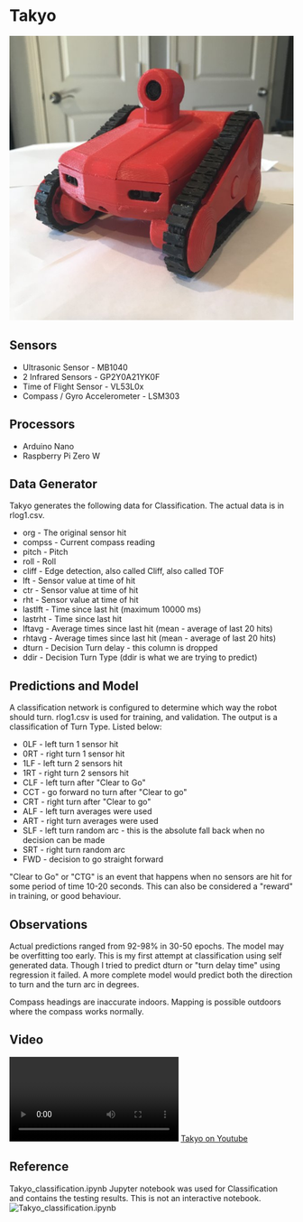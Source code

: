 # Takyo
![Takyo](takyo.jpg)
## Sensors
* Ultrasonic Sensor            - MB1040
* 2 Infrared Sensors           - GP2Y0A21YK0F
* Time of Flight Sensor        - VL53L0x
* Compass / Gyro Accelerometer - LSM303
## Processors
* Arduino Nano
* Raspberry Pi Zero W 
## Data Generator
Takyo generates the following data for Classification.
The actual data is in rlog1.csv.
* org     - The original sensor hit
* compss  - Current compass reading
* pitch   - Pitch
* roll    - Roll
* cliff   - Edge detection, also called Cliff, also called TOF
* lft     - Sensor value at time of hit
* ctr     - Sensor value at time of hit
* rht     - Sensor value at time of hit
* lastlft - Time since last hit (maximum 10000 ms)
* lastrht - Time since last hit
* lftavg  - Average times since last hit (mean - average of last 20 hits)
* rhtavg  - Average times since last hit (mean - average of last 20 hits)
* dturn   - Decision Turn delay - this column is dropped 
* ddir    - Decision Turn Type (ddir is what we are trying to predict)
## Predictions and Model
A classification network is configured to determine which way the robot should turn. rlog1.csv is used for training, and validation. The output is a classification of Turn Type. Listed below:
* 0LF - left turn 1 sensor hit
* 0RT - right turn 1 sensor hit
* 1LF - left turn 2 sensors hit
* 1RT - right turn 2 sensors hit
* CLF - left turn after "Clear to Go"
* CCT - go forward no turn after "Clear to go"
* CRT - right turn after "Clear to go"
* ALF - left turn averages were used
* ART - right turn averages were used
* SLF - left turn random arc - this is the absolute fall back when no decision can be made
* SRT - right turn random arc
* FWD - decision to go straight forward

"Clear to Go" or "CTG" is an event that happens when no sensors are hit for some period of time 10-20 seconds. This can also be considered a "reward" in training, or good behaviour.

## Observations
Actual predictions ranged from 92-98% in 30-50 epochs. The model may be overfitting too early. This is my first attempt at classification using self generated data. Though I tried to predict dturn or "turn delay time" using regression it failed. A more complete model would predict both the direction to turn and the turn arc in degrees.

Compass headings are inaccurate indoors. Mapping is possible outdoors where the compass works normally. 

## Video
![Takyo Video](takyo.mov)
[Takyo on Youtube](https://www.youtube.com/watch?v=0TxFcdLs24w)

## Reference
Takyo_classification.ipynb Jupyter notebook was used for Classification and contains the testing results. This is not an interactive notebook.
![Takyo_classification.ipynb](https://github.com/zeusthedrone/Takyo/blob/main/Takyo_classification.ipynb)
